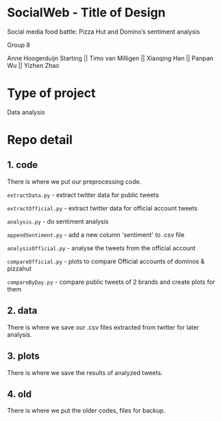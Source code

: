 # SocialWeb - Title of Design 
Social media food battle: Pizza Hut and Domino’s sentiment analysis

Group 8

Anne Hoogerduijn Starting || Timo van Milligen || Xiaoqing Han || Panpan Wu || Yizhen Zhao

# Type of project

Data analysis

# Repo detail 

## 1. code
There is where we put our preprocessing code. 

`extractData.py` - extract twitter data for public tweets

`extractOfficial.py` - extract twitter data for official account tweets

`analysis.py` - do sentiment analysis 

`appendSentiment.py` - add a new column 'sentiment' to .csv file

`analysisOfficial.py` - analyse the tweets from the official account

`compareOfficial.py` - plots to compare Official accounts of dominos & pizzahut

`compareByDay.py` - compare public tweets of 2 brands and create plots for them

## 2. data
There is where we save our .csv files extracted from twitter for later analysis.

## 3. plots
There is where we save the results of analyzed tweets. 

## 4. old
There is where we put the older codes, files for backup.




